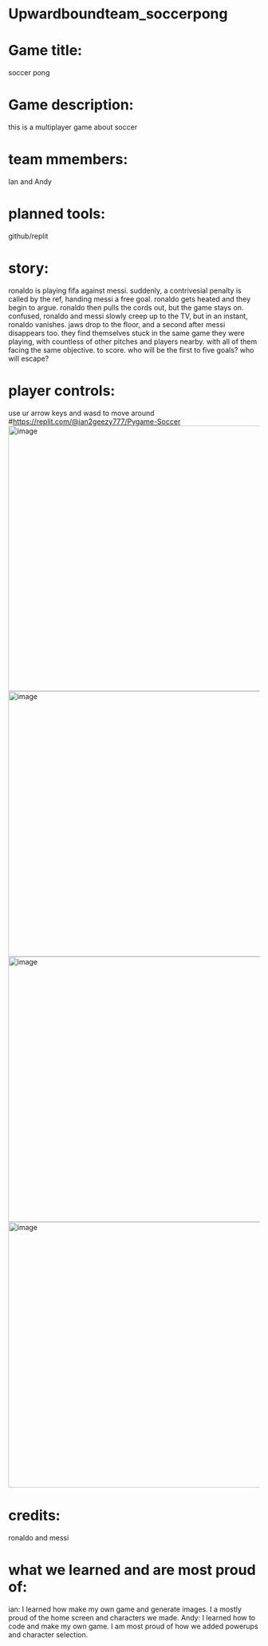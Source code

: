 # Upwardboundteam_soccerpong
# Game title: 
soccer pong
# Game description: 
this is a multiplayer game about soccer
# team mmembers: 
Ian and Andy
# planned tools:
github/replit
# story: 
ronaldo is playing fifa against messi. suddenly, a contrivesial penalty is called by the ref, handing messi a free goal. ronaldo gets heated and they begin to argue. ronaldo then pulls the cords out, but the game stays on. confused, ronaldo and messi slowly creep up to the TV, but in an instant, ronaldo vanishes. jaws drop to the floor, and a second after messi disappears too. they find themselves stuck in the same game they were playing, with countless of other pitches and players nearby. with all of them facing the same objective. to score. who will be the first to five goals? who will escape?
# player controls: 
use ur arrow keys and wasd to move around
#https://replit.com/@ian2geezy777/Pygame-Soccer
<img width="1001" height="531" alt="image" src="https://github.com/user-attachments/assets/fb6bf7c3-724b-4380-9b4d-11c65a10c27a" />
<img width="1001" height="531" alt="image" src="https://github.com/user-attachments/assets/a0800f6b-ede0-43ef-97d1-34a00c44371a" />
<img width="1001" height="531" alt="image" src="https://github.com/user-attachments/assets/85c3fb01-3619-4216-b9b5-978224b0e714" />
<img width="1001" height="531" alt="image" src="https://github.com/user-attachments/assets/ba7ee630-ab9c-49d0-8fd4-5017893c154f" />
# credits: 
ronaldo and messi
# what we learned and are most proud of: 
ian: I learned how make my own game and generate images. I a mostly proud of the home screen and characters we made. 
     Andy: I learned how to code and make my own game. I am most proud of how we added powerups and character selection. 
